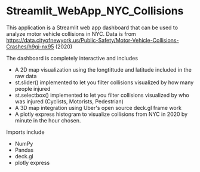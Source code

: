 # Streamlit_WebApp_NYC_Collisions
This application is a Streamlit web app dashboard that can be used to analyze motor vehicle collisions in NYC. Data is from https://data.cityofnewyork.us/Public-Safety/Motor-Vehicle-Collisions-Crashes/h9gi-nx95 (2020)


The dashboard is completely interactive and includes 
- A 2D map visualization using the longtittude and latitude included in the raw data
- st.slider() implemented to let you filter collisions visualized by how many people injured
- st.selectbox() implemented to let you filter collisions visualized by who was injured (Cyclists, Motorists, Pedestrian) 
- A 3D map integration using Uber's open source deck.gl frame work 
- A plotly express histogram to visualize collisions from NYC in 2020 by minute in the hour chosen.

Imports include 
- NumPy
- Pandas
- deck.gl
- plotly express
